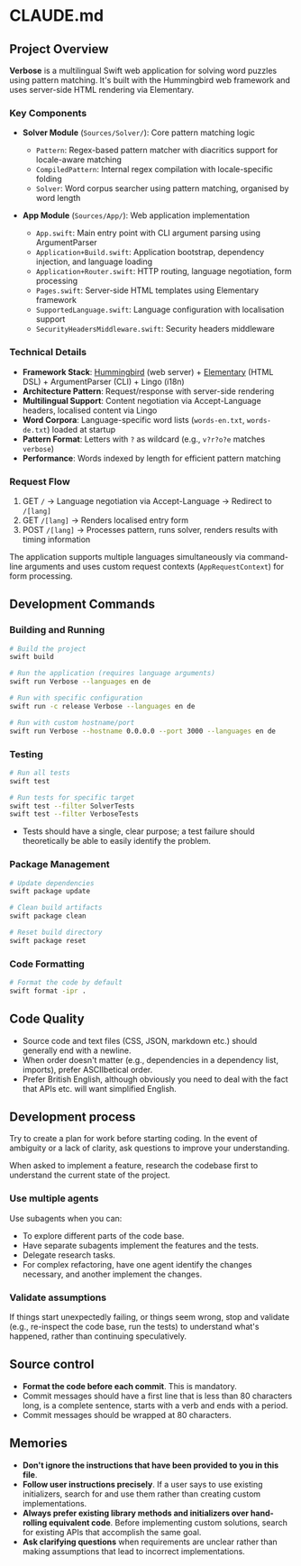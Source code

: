 # CLAUDE.md

## Project Overview

**Verbose** is a multilingual Swift web application for solving word puzzles using pattern matching. It's built with the Hummingbird web framework and uses server-side HTML rendering via Elementary.

### Key Components

- **Solver Module** (`Sources/Solver/`): Core pattern matching logic
  - `Pattern`: Regex-based pattern matcher with diacritics support for locale-aware matching
  - `CompiledPattern`: Internal regex compilation with locale-specific folding
  - `Solver`: Word corpus searcher using pattern matching, organised by word length

- **App Module** (`Sources/App/`): Web application implementation
  - `App.swift`: Main entry point with CLI argument parsing using ArgumentParser
  - `Application+Build.swift`: Application bootstrap, dependency injection, and language loading
  - `Application+Router.swift`: HTTP routing, language negotiation, form processing
  - `Pages.swift`: Server-side HTML templates using Elementary framework
  - `SupportedLanguage.swift`: Language configuration with localisation support
  - `SecurityHeadersMiddleware.swift`: Security headers middleware

### Technical Details

- **Framework Stack**: [Hummingbird](https://hummingbird.codes) (web server) + [Elementary](https://github.com/sliemeobn/elementary) (HTML DSL) + ArgumentParser (CLI) + Lingo (i18n)
- **Architecture Pattern**: Request/response with server-side rendering
- **Multilingual Support**: Content negotiation via Accept-Language headers, localised content via Lingo
- **Word Corpora**: Language-specific word lists (`words-en.txt`, `words-de.txt`) loaded at startup
- **Pattern Format**: Letters with `?` as wildcard (e.g., `v?r?o?e` matches `verbose`)
- **Performance**: Words indexed by length for efficient pattern matching

### Request Flow
1. GET `/` → Language negotiation via Accept-Language → Redirect to `/[lang]`
2. GET `/[lang]` → Renders localised entry form
3. POST `/[lang]` → Processes pattern, runs solver, renders results with timing information

The application supports multiple languages simultaneously via command-line arguments and uses custom request contexts (`AppRequestContext`) for form processing.

## Development Commands

### Building and Running
```bash
# Build the project
swift build

# Run the application (requires language arguments)
swift run Verbose --languages en de

# Run with specific configuration
swift run -c release Verbose --languages en de

# Run with custom hostname/port
swift run Verbose --hostname 0.0.0.0 --port 3000 --languages en de
```

### Testing
```bash
# Run all tests
swift test

# Run tests for specific target
swift test --filter SolverTests
swift test --filter VerboseTests
```

- Tests should have a single, clear purpose; a test failure should
  theoretically be able to easily identify the problem.

### Package Management
```bash
# Update dependencies
swift package update

# Clean build artifacts
swift package clean

# Reset build directory
swift package reset
```

### Code Formatting
```bash
# Format the code by default
swift format -ipr .
```

## Code Quality

- Source code and text files (CSS, JSON, markdown etc.) should generally end with a newline.
- When order doesn't matter (e.g., dependencies in a dependency list, imports), prefer ASCIIbetical order.
- Prefer British English, although obviously you need to deal with the fact that APIs etc. will want simplified English.

## Development process

Try to create a plan for work before starting coding. In the event of ambiguity or a lack of clarity, ask questions to improve your understanding.

When asked to implement a feature, research the codebase first to understand the current state of the project.

### Use multiple agents

Use subagents when you can:
- To explore different parts of the code base.
- Have separate subagents implement the features and the tests.
- Delegate research tasks.
- For complex refactoring, have one agent identify the changes necessary, and another implement the changes.

### Validate assumptions

If things start unexpectedly failing, or things seem wrong, stop and validate (e.g., re-inspect the code base, run the tests) to understand what's happened, rather than continuing speculatively.

## Source control

- **Format the code before each commit**. This is mandatory.
- Commit messages should have a first line that is less than 80 characters long, is a complete sentence, starts with a verb and ends with a period.
- Commit messages should be wrapped at 80 characters.

## Memories

- **Don't ignore the instructions that have been provided to you in this file**.
- **Follow user instructions precisely**. If a user says to use existing
  initializers, search for and use them rather than creating custom
  implementations.
- **Always prefer existing library methods and initializers over hand-rolling
  equivalent code**. Before implementing custom solutions, search for existing
  APIs that accomplish the same goal.
- **Ask clarifying questions** when requirements are unclear rather than
  making assumptions that lead to incorrect implementations.
